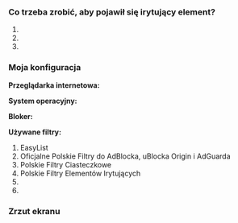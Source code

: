 <!--
Dziękujemy za zgłoszenie do Polskich Filtrów Elementów Irytujących!
-->
### Co trzeba zrobić, aby pojawił się irytujący element?
1. <!--Pogapić się w prawo.--> 
2. 
3. 


### Moja konfiguracja
**Przeglądarka internetowa:** 

**System operacyjny:** 

**Bloker:** 

**Używane filtry:**
1. EasyList
2. Oficjalne Polskie Filtry do AdBlocka, uBlocka Origin i AdGuarda
3. Polskie Filtry Ciasteczkowe
4. Polskie Filtry Elementów Irytujących
5. 
6. 

### Zrzut ekranu
<!--
Przeciągnij tutaj swój zrzut lub zamieść do niego link.
https://orig00.deviantart.net/77e8/f/2011/214/7/4/linux_penguins_wallpaper_by_masterkira009-d42hhiw.png
-->
